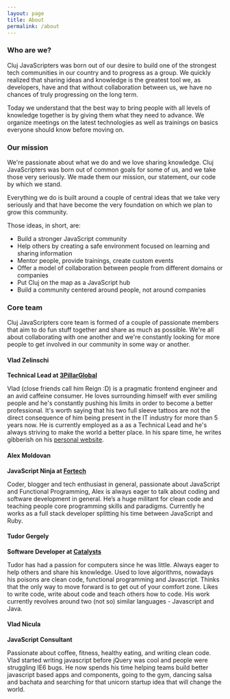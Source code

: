 ```yaml
---
layout: page
title: About
permalink: /about
---
```


### Who are we?

Cluj JavaScripters was born out of our desire to build one of the strongest tech
communities in our country and to progress as a group. We quickly realized that sharing
ideas and knowledge is the greatest tool we, as developers, have and that without
collaboration between us, we have no chances of truly progressing on the long term. 

Today we understand that the best way to bring people with all levels of knowledge
together is by giving them what they need to advance. We organize meetings on the latest
technologies as well as trainings on basics everyone should know before moving on.

### Our mission

We're passionate about what we do and we love sharing knowledge. Cluj JavaScripters was born
out of common goals for some of us, and we take those very seriously. We made them our mission,
our statement, our code by which we stand.

Everything we do is built around a couple of central ideas that we take very seriously and that
have become the very foundation on which we plan to grow this community.

Those ideas, in short, are:

- Build a stronger JavaScript community
- Help others by creating a safe environment focused on learning and sharing information
- Mentor people, provide trainings, create custom events
- Offer a model of collaboration between people from different domains or companies
- Put Cluj on the map as a JavaScript hub
- Build a community centered around people, not around companies

### Core team

Cluj JavaScripters core team is formed of a couple of passionate members
that aim to do fun stuff together and share as much as possible. We're all about
collaborating with one another and we're constantly looking for more people to get involved
in our community in some way or another.

#### __Vlad Zelinschi__
__Technical Lead at [3PillarGlobal](http://www.3pillarglobal.com/)__

Vlad (close friends call him <span class="highlight">Reign</span> :D) is a pragmatic frontend engineer and an
avid caffeine consumer. He loves surrounding himself with ever smiling people and he's
constantly pushing his limits in order to become a better professional.
It's worth saying that his two full sleeve tattoos are not the direct consequence
of him being present in the IT industry for more than 5 years now. He is currently
employed as a as a Technical Lead and he's always striving to make the world a
better place. In his spare time, he writes gibberish on his [personal website](https://thereignn.ghost.io).

#### __Alex Moldovan__
__JavaScript Ninja at [Fortech](http://www.fortech.ro/)__

Coder, blogger and tech enthusiast in general, passionate about JavaScript and
Functional Programming, Alex is always eager to talk about coding and software development
in general. He’s a huge militant for clean code and teaching people core programming
skills and paradigms. Currently he works as a full stack developer splitting his
time between JavaScript and Ruby.

#### __Tudor Gergely__
__Software Developer at [Catalysts](https://www.catalysts.cc/en/)__

Tudor has had a passion for computers since he was little. Always eager to
help others and share his knowledge. Used to love algorithms, nowadays his poisons
are clean code, functional programming and Javascript. Thinks that the only way to
move forward is to get out of your comfort zone. Likes to write code, write about
code and teach others how to code. His work currently revolves around two (not so)
similar languages - Javascript and Java.

#### __Vlad Nicula__
__JavaScript Consultant__

Passionate about coffee, fitness, healthy eating, and writing clean code.
Vlad started writing javascript before jQuery was cool and people were struggling
IE6 bugs. He now spends his time helping teams build better javascript based apps
and components, going to the gym, dancing salsa and bachata and searching for that
unicorn startup idea that will change the world. 